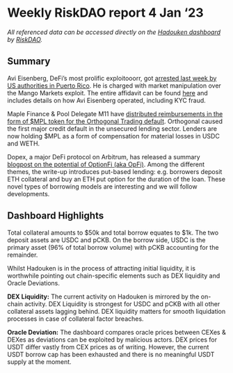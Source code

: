 # Weekly RiskDAO report 4 Jan ‘23
*All referenced data can be accessed directly on the [Hadouken dashboard](https://hadouken.riskdao.org/#system-status) by [RiskDAO](https://riskdao.org).*

## Summary

Avi Eisenberg, DeFi’s most prolific exploitooorr, got [arrested last week by US authorities in Puerto Rico](https://twitter.com/CoinDesk/status/1607875275227807747?s=20&t=-vZnjFCOzy9sUUpANua92w). He is charged with market manipulation over the Mango Markets exploit. The entire affidavit can be found [here](https://storage.courtlistener.com/recap/gov.uscourts.nysd.591629/gov.uscourts.nysd.591629.1.0.pdf) and includes details on how Avi Eisenberg operated, including KYC fraud. 

Maple Finance & Pool Delegate M11 have [distributed reimbursements in the form of $MPL token for the Orthogonal Trading default](https://twitter.com/m11credit/status/1606314452797648898?s=46&t=3s1erLeiZrwlj6HYik3Z0g). Orthogonal caused the first major credit default in the unsecured lending sector. Lenders are now holding $MPL as a form of compensation for material losses in USDC and WETH. 

Dopex, a major DeFi protocol on Arbitrum, has released a summary [blogpost on the potential of OptionFi (aka OpFi)](https://medium.com/@tztokchad/options-options-options-8adfe1eecb8c). Among the different themes, the write-up introduces put-based lending: e.g. borrowers deposit ETH collateral and buy an ETH put option for the duration of the loan. These novel types of borrowing models are interesting and we will follow developments.

## Dashboard Highlights
Total collateral amounts to $50k and total borrow equates to $1k. The two deposit assets are USDC and pCKB. On the borrow side, USDC is the primary asset (96% of total borrow volume) with pCKB accounting for the remainder. 

Whilst Hadouken is in the process of attracting initial liquidity, it is worthwhile pointing out chain-specific elements such as DEX liquidity and Oracle Deviations. 

**DEX Liquidity:** The current activity on Hadouken is mirrored by the on-chain activity. DEX Liquidity is strongest for USDC and pCKB with all other collateral assets lagging behind. DEX liquidity matters for smooth liquidation processes in case of collateral factor breaches.

**Oracle Deviation:** The dashboard compares oracle prices between CEXes & DEXes as deviations can be exploited by malicious actors. DEX prices for USDT differ vastly from CEX prices as of writing. However, the current USDT borrow cap has been exhausted and there is no meaningful USDT supply at the moment.
